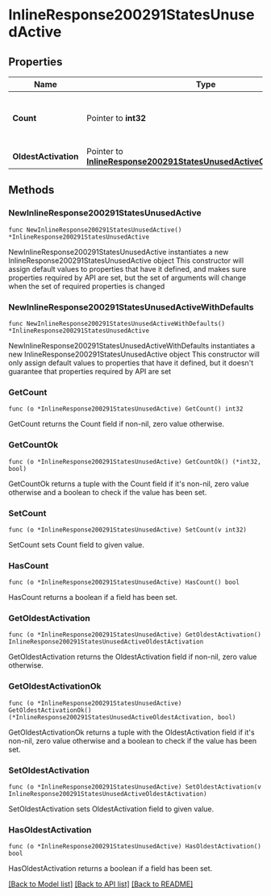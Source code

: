 # InlineResponse200291StatesUnusedActive

## Properties

Name | Type | Description | Notes
------------ | ------------- | ------------- | -------------
**Count** | Pointer to **int32** | The number of unused, active licenses | [optional] 
**OldestActivation** | Pointer to [**InlineResponse200291StatesUnusedActiveOldestActivation**](InlineResponse200291StatesUnusedActiveOldestActivation.md) |  | [optional] 

## Methods

### NewInlineResponse200291StatesUnusedActive

`func NewInlineResponse200291StatesUnusedActive() *InlineResponse200291StatesUnusedActive`

NewInlineResponse200291StatesUnusedActive instantiates a new InlineResponse200291StatesUnusedActive object
This constructor will assign default values to properties that have it defined,
and makes sure properties required by API are set, but the set of arguments
will change when the set of required properties is changed

### NewInlineResponse200291StatesUnusedActiveWithDefaults

`func NewInlineResponse200291StatesUnusedActiveWithDefaults() *InlineResponse200291StatesUnusedActive`

NewInlineResponse200291StatesUnusedActiveWithDefaults instantiates a new InlineResponse200291StatesUnusedActive object
This constructor will only assign default values to properties that have it defined,
but it doesn't guarantee that properties required by API are set

### GetCount

`func (o *InlineResponse200291StatesUnusedActive) GetCount() int32`

GetCount returns the Count field if non-nil, zero value otherwise.

### GetCountOk

`func (o *InlineResponse200291StatesUnusedActive) GetCountOk() (*int32, bool)`

GetCountOk returns a tuple with the Count field if it's non-nil, zero value otherwise
and a boolean to check if the value has been set.

### SetCount

`func (o *InlineResponse200291StatesUnusedActive) SetCount(v int32)`

SetCount sets Count field to given value.

### HasCount

`func (o *InlineResponse200291StatesUnusedActive) HasCount() bool`

HasCount returns a boolean if a field has been set.

### GetOldestActivation

`func (o *InlineResponse200291StatesUnusedActive) GetOldestActivation() InlineResponse200291StatesUnusedActiveOldestActivation`

GetOldestActivation returns the OldestActivation field if non-nil, zero value otherwise.

### GetOldestActivationOk

`func (o *InlineResponse200291StatesUnusedActive) GetOldestActivationOk() (*InlineResponse200291StatesUnusedActiveOldestActivation, bool)`

GetOldestActivationOk returns a tuple with the OldestActivation field if it's non-nil, zero value otherwise
and a boolean to check if the value has been set.

### SetOldestActivation

`func (o *InlineResponse200291StatesUnusedActive) SetOldestActivation(v InlineResponse200291StatesUnusedActiveOldestActivation)`

SetOldestActivation sets OldestActivation field to given value.

### HasOldestActivation

`func (o *InlineResponse200291StatesUnusedActive) HasOldestActivation() bool`

HasOldestActivation returns a boolean if a field has been set.


[[Back to Model list]](../README.md#documentation-for-models) [[Back to API list]](../README.md#documentation-for-api-endpoints) [[Back to README]](../README.md)


